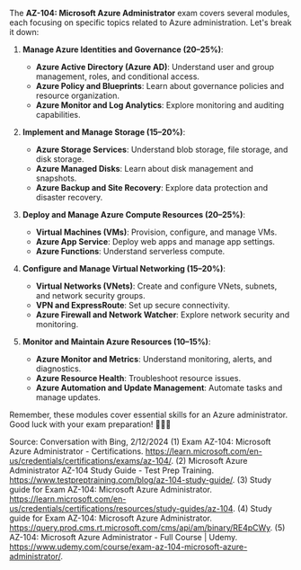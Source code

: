 The **AZ-104: Microsoft Azure Administrator** exam covers several modules, each focusing on specific topics related to Azure administration. Let's break it down:

1. **Manage Azure Identities and Governance (20–25%)**:
   - **Azure Active Directory (Azure AD)**: Understand user and group management, roles, and conditional access.
   - **Azure Policy and Blueprints**: Learn about governance policies and resource organization.
   - **Azure Monitor and Log Analytics**: Explore monitoring and auditing capabilities.

2. **Implement and Manage Storage (15–20%)**:
   - **Azure Storage Services**: Understand blob storage, file storage, and disk storage.
   - **Azure Managed Disks**: Learn about disk management and snapshots.
   - **Azure Backup and Site Recovery**: Explore data protection and disaster recovery.

3. **Deploy and Manage Azure Compute Resources (20–25%)**:
   - **Virtual Machines (VMs)**: Provision, configure, and manage VMs.
   - **Azure App Service**: Deploy web apps and manage app settings.
   - **Azure Functions**: Understand serverless compute.

4. **Configure and Manage Virtual Networking (15–20%)**:
   - **Virtual Networks (VNets)**: Create and configure VNets, subnets, and network security groups.
   - **VPN and ExpressRoute**: Set up secure connectivity.
   - **Azure Firewall and Network Watcher**: Explore network security and monitoring.

5. **Monitor and Maintain Azure Resources (10–15%)**:
   - **Azure Monitor and Metrics**: Understand monitoring, alerts, and diagnostics.
   - **Azure Resource Health**: Troubleshoot resource issues.
   - **Azure Automation and Update Management**: Automate tasks and manage updates.

Remember, these modules cover essential skills for an Azure administrator. Good luck with your exam preparation! 🌟👩‍💻

Source: Conversation with Bing, 2/12/2024
(1) Exam AZ-104: Microsoft Azure Administrator - Certifications. https://learn.microsoft.com/en-us/credentials/certifications/exams/az-104/.
(2) Microsoft Azure Administrator AZ-104 Study Guide - Test Prep Training. https://www.testpreptraining.com/blog/az-104-study-guide/.
(3) Study guide for Exam AZ-104: Microsoft Azure Administrator. https://learn.microsoft.com/en-us/credentials/certifications/resources/study-guides/az-104.
(4) Study guide for Exam AZ-104: Microsoft Azure Administrator. https://query.prod.cms.rt.microsoft.com/cms/api/am/binary/RE4pCWy.
(5) AZ-104: Microsoft Azure Administrator - Full Course | Udemy. https://www.udemy.com/course/exam-az-104-microsoft-azure-administrator/.
